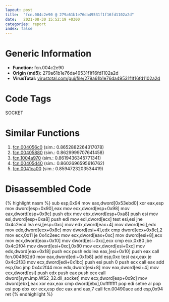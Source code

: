 ```yaml
---
layout: post
title:  "fcn.004c2e90 @ 279a61b1e76da49531f1f16fd1102a2d"
date:   2021-08-30 15:52:19 +0300
categories: report
index: false
---
```


# Generic Information
- **Function:** fcn.004c2e90
- **Origin (md5):** 279a61b1e76da49531f1f16fd1102a2d
- **VirusTotal:** [virustotal.com/gui/file/279a61b1e76da49531f1f16fd1102a2d][virustotal_ref]

# Code Tags
<span class="tag" id="SOCKET">SOCKET</span>


# Similar Functions

1. [fcn.004056c0][similar_1_ref] (sim.: 0.8652882264317078)
2. [fcn.00405880][similar_2_ref] (sim.: 0.8629999707641458)
3. [fcn.1004a970][similar_3_ref] (sim.: 0.8619436345771341)
4. [fcn.00405d40][similar_4_ref] (sim.: 0.8602696595616762)
5. [fcn.0041ca00][similar_5_ref] (sim.: 0.8594723203534419)


# Disassembled Code

{% highlight nasm %}
sub esp,0x94
mov eax,dword[0x53ebd0]
xor eax,esp
mov dword[esp+0x90],eax
mov ecx,dword[esp+0x98]
mov eax,dword[esp+0x9c]
push ebx
mov ebx,dword[esp+0xa8]
push esi
mov esi,dword[esp+0xa8]
push edi
mov edi,dword[ecx]
test esi,esi
jne 0x4c2ecd
lea esi,[esp+0xc]
mov edx,dword[eax+4]
mov dword[esi],edx
mov edx,dword[ecx+0x8c]
mov dword[esi+4],edx
cmp dword[ecx+0x8c],2
mov ecx,0x11
je 0x4c2eec
mov ecx,dword[eax+0xc]
mov dword[esi+8],ecx
mov ecx,dword[eax+0x10]
mov dword[esi+0xc],ecx
cmp ecx,0x80
jbe 0x4c2f04
mov dword[esi+0xc],0x80
mov ecx,dword[esi+0xc]
mov edx,dword[eax+0x18]
push ecx
push edx
lea eax,[esi+0x10]
push eax
call fcn.004962d0
mov eax,dword[edi+0x1b8]
add esp,0xc
test eax,eax
je 0x4c2f33
mov ecx,dword[edi+0x1bc]
push esi
push 0
push ecx
call eax
add esp,0xc
jmp 0x4c2f44
mov edx,dword[esi+8]
mov eax,dword[esi+4]
mov ecx,dword[esi]
push edx
push eax
push ecx
call dword[sym.imp.WS2_32.dll_socket]
mov ecx,dword[esp+0x9c]
mov dword[ebx],eax
xor eax,eax
cmp dword[ebx],0xffffffff
pop edi
setne al
pop esi
pop ebx
xor ecx,esp
dec eax
and eax,7
call fcn.00490ace
add esp,0x94
ret
{% endhighlight %}


[similar_1_ref]: /report/fcn.004056c0@b9bcb002212a6b3f234989f71e66f5f7
[similar_2_ref]: /report/fcn.00405880@b9bcb002212a6b3f234989f71e66f5f7
[similar_3_ref]: /report/fcn.1004a970@2585b133c2e70968905cce13b1fc2654
[similar_4_ref]: /report/fcn.00405d40@b9bcb002212a6b3f234989f71e66f5f7
[similar_5_ref]: /report/fcn.0041ca00@be7fba7cc724acf4ae2900d99e0fc9c3
[virustotal_ref]: https://www.virustotal.com/gui/file/279a61b1e76da49531f1f16fd1102a2d